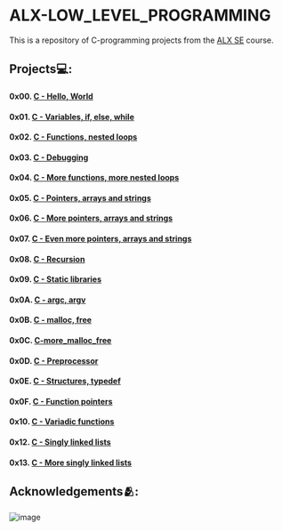 # **ALX-LOW_LEVEL_PROGRAMMING**
This is a repository of C-programming projects from the [ALX SE](https://www.alxafrica.com/software-engineering/) course.

## Projects💻:
#### 0x00. [C - Hello, World](https://github.com/codenvibes/alx-low_level_programming/tree/master/0x00-hello_world)
#### 0x01. [C - Variables, if, else, while](https://github.com/codenvibes/alx-low_level_programming/tree/master/0x01-variables_if_else_while)
#### 0x02. [C - Functions, nested loops](https://github.com/codenvibes/alx-low_level_programming/tree/master/0x02-functions_nested_loops)
#### 0x03. [C - Debugging](https://github.com/codenvibes/alx-low_level_programming/tree/master/0x03-debugging)
#### 0x04. [C - More functions, more nested loops](https://github.com/codenvibes/alx-low_level_programming/tree/master/0x04-more_functions_nested_loops)
#### 0x05. [C - Pointers, arrays and strings](https://github.com/codenvibes/alx-low_level_programming/tree/master/0x05-pointers_arrays_strings)
#### 0x06. [C - More pointers, arrays and strings](https://github.com/codenvibes/alx-low_level_programming/tree/master/0x06-pointers_arrays_strings)
#### 0x07. [C - Even more pointers, arrays and strings](https://github.com/codenvibes/alx-low_level_programming/tree/master/0x07-pointers_arrays_strings)
#### 0x08. [C - Recursion]()
#### 0x09. [C - Static libraries]()
#### 0x0A. [C - argc, argv]()
#### 0x0B. [C - malloc, free]()
#### 0x0C. [C-more_malloc_free]()
#### 0x0D. [C - Preprocessor]()
#### 0x0E. [C - Structures, typedef]()
#### 0x0F. [C - Function pointers]()
#### 0x10. [C - Variadic functions]()
#### 0x12. [C - Singly linked lists]()
#### 0x13. [C - More singly linked lists]()

## Acknowledgements🫂:

![image](https://user-images.githubusercontent.com/89413184/229805677-aca2f974-3cae-4696-83ad-5f2cd1b96264.png)
